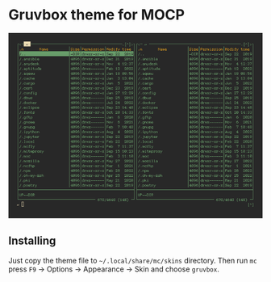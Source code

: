 # Gruvbox theme for MOCP

<p align="center">
    <img src="https://raw.githubusercontent.com/im-n1/gruvbox-mc/master/assets/screenshot.png">
</p>

## Installing
Just copy the theme file to `~/.local/share/mc/skins` directory.
Then run `mc` press `F9` -> Options -> Appearance -> Skin and
choose `gruvbox`.
